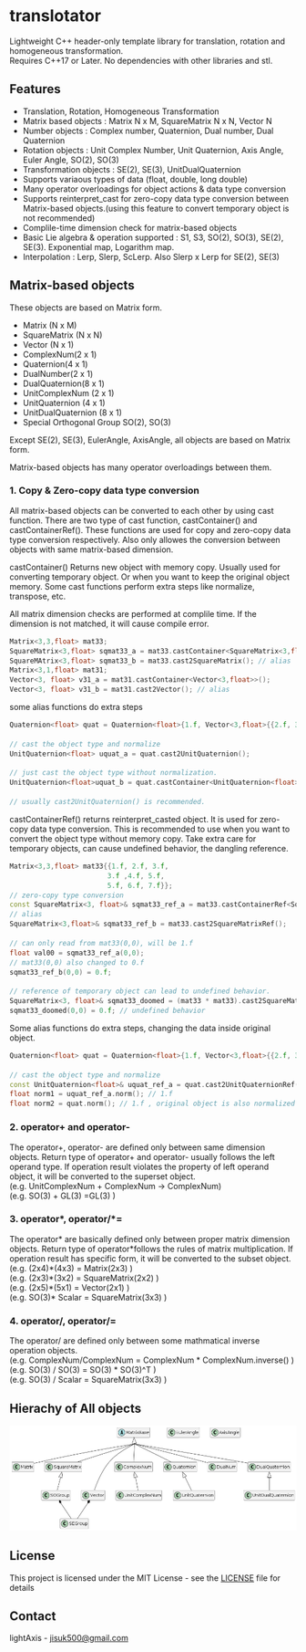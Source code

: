 # translotator

Lightweight C++ header-only template library for translation, rotation and homogeneous transformation.  
Requires C++17 or Later. No dependencies with other libraries and stl.

## Features

- Translation, Rotation, Homogeneous Transformation
- Matrix based objects : Matrix N x M, SquareMatrix N x N, Vector N
- Number objects : Complex number, Quaternion, Dual number, Dual Quaternion
- Rotation objects : Unit Complex Number, Unit Quaternion, Axis Angle, Euler Angle, SO(2), SO(3)
- Transformation objects : SE(2), SE(3), UnitDualQuaternion
- Supports variaous types of data (float, double, long double)
- Many operator overloadings for object actions & data type conversion
- Supports reinterpret_cast for zero-copy data type conversion between Matrix-based objects.(using this feature to convert temporary object is not recommended)
- Complile-time dimension check for matrix-based objects
- Basic Lie algebra & operation supported : S1, S3, SO(2), SO(3), SE(2), SE(3). Exponential map, Logarithm map.
- Interpolation : Lerp, Slerp, ScLerp. Also Slerp x Lerp for SE(2), SE(3)

## Matrix-based objects

These objects are based on Matrix form.

- Matrix (N x M)
- SquareMatrix (N x N)
- Vector (N x 1)
- ComplexNum(2 x 1)
- Quaternion(4 x 1)
- DualNumber(2 x 1)
- DualQuaternion(8 x 1)
- UnitComplexNum (2 x 1)
- UnitQuaternion (4 x 1)
- UnitDualQuaternion (8 x 1)
- Special Orthogonal Group SO(2), SO(3)

Except SE(2), SE(3), EulerAngle, AxisAngle, all objects are based on Matrix form.

Matrix-based objects has many operator overloadings between them.

### 1. Copy & Zero-copy data type conversion

All matrix-based objects can be converted to each other by using cast function. There are two type of cast function, castContainer() and castContainerRef(). These functions are used for copy and zero-copy data type conversion respectively. Also only allowes the conversion between objects with same matrix-based dimension.

castContainer() Returns new object with memory copy. Usually used for converting temporary object. Or when you want to keep the original object memory. Some cast functions perform extra steps like normalize, transpose, etc.

All matrix dimension checks are performed at complile time. If the dimension is not matched, it will cause compile error.

```cpp
Matrix<3,3,float> mat33;
SquareMatrix<3,float> sqmat33_a = mat33.castContainer<SquareMatrix<3,float>>();
SquareMAtrix<3,float> sqmat33_b = mat33.cast2SquareMatrix(); // alias
Matrix<3,1,float> mat31;
Vector<3, float> v31_a = mat31.castContainer<Vector<3,float>>();
Vector<3, float> v31_b = mat31.cast2Vector(); // alias 
```

some alias functions do extra steps

```cpp
Quaternion<float> quat = Quaternion<float>{1.f, Vector<3,float>{{2.f, 3.f, 4.f}}};

// cast the object type and normalize
UnitQuaternion<float> uquat_a = quat.cast2UnitQuaternion(); 

// just cast the object type without normalization. 
UnitQuaternion<float>uquat_b = quat.castContainer<UnitQuaternion<float>>(); 

// usually cast2UnitQuaternion() is recommended.
```

castContainerRef() returns reinterpret_casted object. It is used for zero-copy data type conversion. This is recommended to use when you want to convert the object type without memory copy. Take extra care for temporary objects, can cause undefined behavior, the dangling reference.

```cpp
Matrix<3,3,float> mat33{{1.f, 2.f, 3.f, 
                        3.f ,4.f, 5.f,
                        5.f, 6.f, 7.f}};
// zero-copy type conversion
const SquareMatrix<3, float>& sqmat33_ref_a = mat33.castContainerRef<SquareMatrix<3,float>>();
// alias
SquareMatrix<3,float>& sqmat33_ref_b = mat33.cast2SquareMatrixRef();

// can only read from mat33(0,0), will be 1.f
float val00 = sqmat33_ref_a(0,0); 
// mat33(0,0) also changed to 0.f
sqmat33_ref_b(0,0) = 0.f;

// reference of temporary object can lead to undefined behavior. 
SquareMatrix<3, float>& sqmat33_doomed = (mat33 * mat33).cast2SquareMatrixRef();
sqmat33_doomed(0,0) = 0.f; // undefined behavior
```

Some alias functions do extra steps, changing the data inside original object.

```cpp
Quaternion<float> quat = Quaternion<float>{1.f, Vector<3,float>{{2.f, 3.f, 4.f}}};

// cast the object type and normalize
const UnitQuaternion<float>& uquat_ref_a = quat.cast2UnitQuaternionRef();
float norm1 = uquat_ref_a.norm(); // 1.f
float norm2 = quat.norm(); // 1.f , original object is also normalized
```

### 2. operator+ and operator-

The operator+, operator- are defined only between same dimension objects.
Return type of operator+ and operator- usually follows the left operand type.
If operation result violates the property of left operand object, it will be converted to the superset object.  
(e.g. UnitComplexNum + ComplexNum -> ComplexNum)  
(e.g. SO(3) + GL(3) =GL(3) )

### 3. operator\*, operator/*=

The operator\* are basically defined only between proper matrix dimension objects.
Return type of operator\*follows the rules of matrix multiplication.
If operation result has specific form, it will be converted to the subset object.  
(e.g. (2x4)\*(4x3) = Matrix(2x3) )  
(e.g. (2x3)\*(3x2) = SquareMatrix(2x2) )  
(e.g. (2x5)\*(5x1) = Vector(2x1) )  
(e.g. SO(3)\* Scalar = SquareMatrix(3x3) )

### 4. operator\/, operator\/=

The operator/ are defined only between some mathmatical inverse operation objects.  
(e.g. ComplexNum/ComplexNum = ComplexNum \* ComplexNum.inverse() )  
(e.g. SO(3) / SO(3) = SO(3) \* SO(3)^T )  
(e.g. SO(3) / Scalar = SquareMatrix(3x3) )

## Hierachy of All objects

![object_hieararchy](/uml/object_hierarchy.png)

## License

This project is licensed under the MIT License - see the [LICENSE](LICENSE) file for details

## Contact

lightAxis - <jisuk500@gmail.com>
